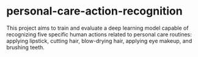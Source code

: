 # personal-care-action-recognition
This project aims to train and evaluate a deep learning model capable of recognizing five specific human actions related to personal care routines: applying lipstick, cutting hair, blow-drying hair, applying eye makeup, and brushing teeth.
